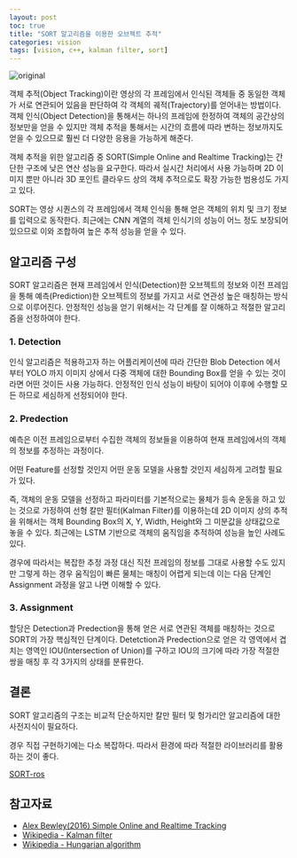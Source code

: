 ```yaml
---
layout: post
toc: true
title: "SORT 알고리즘을 이용한 오브젝트 추적"
categories: vision
tags: [vision, c++, kalman filter, sort]
---
```


![original](https://user-images.githubusercontent.com/7419790/161966056-04d2caad-f5a0-46e7-82e7-cb478ccf78c0.jpg)

객체 추적(Object Tracking)이란 영상의 각 프레임에서 인식된 객체들 중 동일한 객체가 서로 연관되어 있음을 판단하여 각 객체의 궤적(Trajectory)를 얻어내는 방법이다. 객체 인식(Object Detection)을 통해서는 하나의 프레임에 한정하여 객체의 공간상의 정보만을 얻을 수 있지만 객체 추적을 통해서는 시간의 흐름에 따라 변하는 정보까지도 얻을 수 있으므로 훨씬 더 다양한 응용을 가능하게 해준다.

객체 추적을 위한 알고리즘 중 SORT(Simple Online and Realtime Tracking)는 간단한 구조에 낮은 연산 성능을 요구한다. 따라서 실시간 처리에서 사용 가능하며 2D 이미지 뿐만 아니라 3D 포인트 클라우드 상의 객체 추적으로도 확장 가능한 범용성도 가지고 있다.

SORT는 영상 시퀀스의 각 프레임에서 객체 인식을 통해 얻은 객체의 위치 및 크기 정보를 입력으로 동작한다. 최근에는 CNN 계열의 객체 인식기의 성능이 어느 정도 보장되어 있으므로 이와 조합하여 높은 추적 성능을 얻을 수 있다.

## 알고리즘 구성
SORT 알고리즘은 현재 프레임에서 인식(Detection)한 오브젝트의 정보와 이전 프레임을 통해 예측(Prediction)한 오브젝트의 정보를 가지고 서로 연관성 높은 매칭하는 방식으로 이루어진다. 안정적인 성능을 얻기 위해서는 각 단계를 잘 이해하고 적절한 알고리즘을 선정하여야 한다.

### 1. Detection
인식 알고리즘은 적용하고자 하는 어플리케이션에 따라 간단한 Blob Detection 에서 부터 YOLO 까지 이미지 상에서 다중 객체에 대한 Bounding Box를 얻을 수 있는 것이라면 어떤 것이든 사용 가능하다. 안정적인 인식 성능이 바탕이 되어야 이후에 수행할 모든 하므로 세심하게 선정되어야 한다. 

### 2. Predection
예측은 이전 프레임으로부터 수집한 객체의 정보들을 이용하여 현재 프레임에서의 객체의 정보를 추정하는 과정이다.



어떤 Feature를 선정할 것인지 어떤 운동 모델을 사용할 것인지 세심하게 고려할 필요가 있다.


즉, 객체의 운동 모델을 선정하고 파라미터를 
기본적으로는 물체가 등속 운동을 하고 있는 것으로 가정하여 선형 칼만 필터(Kalman Filter)를 이용하는데 2D 이미지 상의 추적을 위해서는  객체 Bounding Box의 X, Y, Width, Height와 그 미분값을 상태값으로 놓을 수 있다. 최근에는 LSTM 기반으로 객체의 움직임을 추적하여 성능을 높인 사례도 있다.

경우에 따라서는 복잡한 추정 과정 대신 직전 프레임의 정보를 그대로 사용할 수도 있지만 그렇게 하는 경우 움직임이 빠른 물체는 매칭이 어렵게 되는데 이는 다음 단계인 Assignment 과정을 알고 나면 이해할 수 있다.

### 3. Assignment
할당은 Detection과 Predection을 통해 얻은 서로 연관된 객체를 매칭하는 것으로 SORT의 가장 핵심적인 단계이다. Detetction과 Predection으로 얻은 각 영역에서 겹치는 영역인 IOU(Intersection of Union)를 구하고 IOU의 크기에 따라 가장 적절한 쌍을 매칭 후 각 3가지의 상태를 분류한다.

## 결론

SORT 알고리즘의 구조는 비교적 단순하지만 칼만 필터 및 헝가리안 알고리즘에 대한 사전지식이 필요하다. 

 경우 직접 구현하기에는 다소 복잡하다. 따라서 환경에 따라 적절한 라이브러리를 활용하는 것이 좋다. 



[SORT-ros](https://github.com/Hyun-je/SORT-ros)


## 참고자료
- [Alex Bewley(2016) Simple Online and Realtime Tracking](https://arxiv.org/abs/1602.00763)
- [Wikipedia - Kalman filter](https://en.wikipedia.org/wiki/Kalman_filter)
- [Wikipedia - Hungarian algorithm](https://en.wikipedia.org/wiki/Hungarian_algorithm)